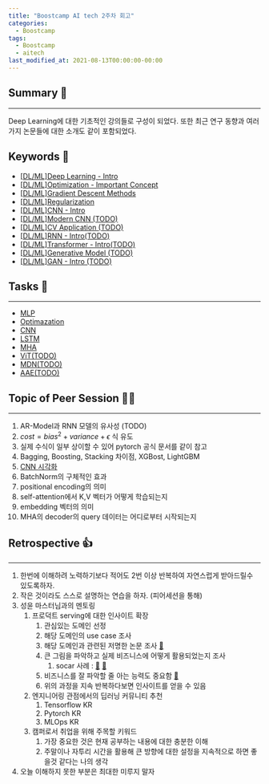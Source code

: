 ```yaml
---
title: "Boostcamp AI tech 2주차 회고"
categories:
  - Boostcamp
tags:
  - Boostcamp
  - aitech
last_modified_at: 2021-08-13T00:00:00-00:00
---
```



## Summary 🤙
---
Deep Learning에 대한 기초적인 강의들로 구성이 되었다. 또한 최근 연구 동향과 여러가지 논문들에 대한 소개도 같이 포함되었다.     


## Keywords 👀     
  * [[DL/ML]Deep Learning - Intro](../dl_ml/2021-08-09-dl-intro.md)
  * [[DL/ML]Optimization - Important Concept](../dl_ml/2021-08-09-dl-optimization.md)
  * [[DL/ML]Gradient Descent Methods](../dl_ml/2021-08-10-dl-gradient-descent-method.md)
  * [[DL/ML]Regularization](../dl_ml/2021-08-10-dl-regularization.md)
  * [[DL/ML]CNN - Intro](../dl_ml/2021-08-11-dl-cnn-intro.md)
  * [[DL/ML]Modern CNN (TODO)](#)
  * [[DL/ML]CV Application (TODO)](#)
  * [[DL/ML]RNN - Intro(TODO)](#)
  * [[DL/ML]Transformer - Intro(TODO)](#)
  * [[DL/ML]Generative Model (TODO)](#)
  * [[DL/ML]GAN - Intro (TODO)](#)

## Tasks 🤷
---
* [MLP]()
* [Optimazation]()
* [CNN]()
* [LSTM]()
* [MHA]()
* [ViT(TODO)]()
* [MDN(TODO)]()
* [AAE(TODO)]()

## Topic of Peer Session  🧑‍🏫
---
1. AR-Model과 RNN 모델의 유사성 (TODO)
2. $cost = bias^2 + variance + \epsilon$ 식 유도
3. 실제 수식이 일부 상이할 수 있어 pytorch 공식 문서를 같이 참고
4. Bagging, Boosting, Stacking 차이점, XGBost, LightGBM
5. [CNN 시각화](https://poloclub.github.io/cnn-explainer/)
6. BatchNorm의 구체적인 효과
7. positional encoding의 의미
8. self-attention에서 K,V 벡터가 어떻게 학습되는지
9. embedding 벡터의 의미
10. MHA의 decoder의 query 데이터는 어디로부터 시작되는지
    

## Retrospective 👍
---
1. 한번에 이해하려 노력하기보다 적어도 2번 이상 반복하여 자연스럽게 받아드릴수 있도록하자.
2. 작은 것이라도 스스로 설명하는 연습을 하자. (피어세션을 통해)
3. 성윤 마스터님과의 멘토링
   1. 프로덕트 serving에 대한 인사이트 확장
      1. 관심있는 도메인 선정
      2. 해당 도메인의 use case 조사
      3. 해당 도메인과 관련된 저명한 논문 조사 [📃](https://github.com/guyulongcs/Awesome-Deep-Learning-Papers-for-Search-Recommendation-Advertising/)
      4. 큰 그림을 파악하고 실제 비즈니스에 어떻게 활용되었는지 조사
         1. socar 사례 : [📃](https://tech.socarcorp.kr/data/2020/02/13/car-damage-segmentation-model.html) [📃](https://tech.socarcorp.kr/data/2020/03/10/ml-model-serving.html)
      5. 비즈니스를 잘 파악할 줄 아는 능력도 중요함 [📃](https://zzsza.github.io/diary/2020/08/02/how-to-study-business/)
      6. 위의 과정을 지속 반복하다보면 인사이트를 얻을 수 있음
   2. 엔지니어링 관점에서의 딥러닝 커뮤니티 추천
      1. Tensorflow KR
      2. Pytorch KR
      3. MLOps KR
   3. 캠퍼로서 취업을 위해 주목할 키워드
      1. 가장 중요한 것은 현재 공부하는 내용에 대한 충분한 이해
      2. 주말이나 자투리 시간을 활용해 큰 방향에 대한 설정을 지속적으로 하면 좋을것 같다는 나의 생각
4. 오늘 이해하지 못한 부분은 최대한 미루지 말자

